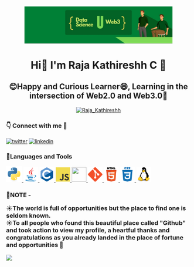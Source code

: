  <p align="center"><a href="https://twitter.com/intent/follow?screen_name=Raja_Kathireshh"><img width="80%" src="./assests/wall.jpg" /></a></p> 

<h1  align="center"> Hi👋 I'm Raja Kathireshh C 🚀 </h1>
<h2 align="center"> 😊Happy and Curious Learner😄, Learning in the intersection of Web2.0 and Web3.0🚀</h2>


 <p align="center"> <a href="https://twitter.com/intent/follow?screen_name=Raja_Kathireshh" target="blank"><img src="https://img.shields.io/twitter/follow/Raja_Kathireshh?logo=twitter&style=for-the-badge" alt="Raja_Kathireshh" /></a> </p>  

<h3 align="left">👇 Connect with me 🤝</h3>
<p align="left">
<a href="https://twitter.com/intent/follow?screen_name=Raja_Kathireshh" target="blank"><img align="center" src="https://raw.githubusercontent.com/rahuldkjain/github-profile-readme-generator/master/src/images/icons/Social/twitter.svg" alt="twitter" height="30" width="40" /></a>
<a href="https://www.linkedin.com/in/raja-kathireshh-c-856015159/" target="blank"><img align="center" src="https://raw.githubusercontent.com/rahuldkjain/github-profile-readme-generator/master/src/images/icons/Social/linked-in-alt.svg" alt="linkedin" height="30" width="40" /></a>
  
   
 <h3 align="left">🔨Languages and Tools</h3>
<p align="left"> 
<a href="https://www.python.org/" target="_blank"> <img src="https://raw.githubusercontent.com/devicons/devicon/master/icons/python/python-original.svg" alt="Python" width="43" height="43"/> </a>
<a href="https://www.java.com/en/download/help/whatis_java.html" target="_blank"> <img src="https://raw.githubusercontent.com/devicons/devicon/master/icons/java/java-original.svg" alt="java" width="40" height="40"/> </a>
<a href="https://en.wikipedia.org/wiki/The_C_Programming_Language" target="_blank"> <img src= "https://raw.githubusercontent.com/devicons/devicon/master/icons/c/c-original.svg" width="40" height="40"/> <a/>
<a href="https://www.javascript.com/" target="_blank"> <img src="https://raw.githubusercontent.com/devicons/devicon/master/icons/javascript/javascript-original.svg" alt="javascript" width="40" height="40"/> </a> 
 <a href="https://soliditylang.org/" target="_blank"> <img src= "https://user-images.githubusercontent.com/90956475/150676923-f770d9b7-7231-4fec-a0ed-3bd66d723b70.png" width="40" height="40"/> </a>
 <a href="https://git-scm.com/" target="_blank"> <img src= "https://raw.githubusercontent.com/devicons/devicon/master/icons/git/git-original.svg" alt="git" width="40" height="40"/> </a>
<a href="https://www.w3schools.com/html/" target="_blank"> <img src="https://raw.githubusercontent.com/devicons/devicon/master/icons/html5/html5-original-wordmark.svg" alt="html5" width="40" height="40"/> </a>  <a href="https://www.w3schools.com/css/" target="_blank"> <img src="https://raw.githubusercontent.com/devicons/devicon/master/icons/css3/css3-plain-wordmark.svg" alt="css" width="40" height="40"/> </a>
<a href="https://www.linux.org/" target="_blank"> <img src="https://raw.githubusercontent.com/devicons/devicon/master/icons/linux/linux-original.svg" alt="linux" width="40" height="40"/> </a>

<h3>📝NOTE -    
<p>☀️The world is full of opportunities but the place to find one is seldom known. </br>☀️To all people who found this beautiful place called <b>"Github"</b> and took action to view my profile, a heartful thanks and congratulations as you already landed in the place of fortune and opportunities 🔔 </p> 
</h3>
  
  
  <img src="https://github-readme-stats.vercel.app/api?username=RajaKathireshh&show_icons=true&theme=tokyonight"/>

 




